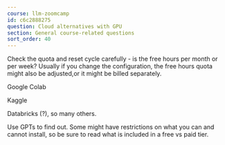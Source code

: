 ```yaml
---
course: llm-zoomcamp
id: c6c2888275
question: Cloud alternatives with GPU
section: General course-related questions
sort_order: 40
---
```


Check the quota and reset cycle carefully - is the free hours per month or per week? Usually if you change the configuration, the free hours quota might also be adjusted,or it might be billed separately.

Google Colab

Kaggle

Databricks (?), so many others.

Use GPTs to find out. Some might have restrictions on what you can and cannot install, so be sure to read what is included in a free vs paid tier.

